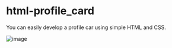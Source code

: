 # html-profile_card
You can easily develop a profile car using simple HTML and CSS.


![image](https://user-images.githubusercontent.com/80105975/197992686-09183677-6376-42ea-a552-1124415c22b0.png)
